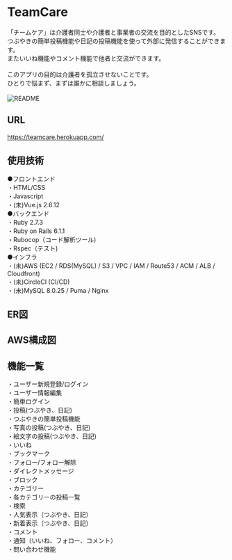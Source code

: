 # TeamCare

「チームケア」は介護者同士や介護者と事業者の交流を目的としたSNSです。<br>
つぶやきの簡単投稿機能や日記の投稿機能を使って外部に発信することができます。<br>
またいいね機能やコメント機能で他者と交流ができます。<br>
<br>
このアプリの目的は介護者を孤立させないことです。<br>
ひとりで悩まず、まずは誰かに相談しましょう。<br>
<br>
![README](https://user-images.githubusercontent.com/79620911/130163579-77c19193-1100-45d0-81a6-cfd4c2e1bfe9.jpeg)
<br>

## URL

https://teamcare.herokuapp.com/

## 使用技術

●フロントエンド<br>
・HTML/CSS<br>
・Javascript<br>
・(未)Vue.js 2.6.12<br>
●バックエンド<br>
・Ruby 2.7.3<br>
・Ruby on Rails 6.1.1<br>
・Rubocop（コード解析ツール)<br>
・Rspec（テスト)<br>
●インフラ<br>
・(未)AWS (EC2 / RDS(MySQL) / S3 / VPC / IAM / Route53 / ACM / ALB / Cloudfront)<br>
・(未)CircleCI (CI/CD)<br>
・(未)MySQL 8.0.25 / Puma / Nginx<br>

## ER図


## AWS構成図


## 機能一覧
・ユーザー新規登録/ログイン<br>
・ユーザー情報編集<br>
・簡単ログイン<br>
・投稿(つぶやき、日記)<br>
・つぶやきの簡単投稿機能<br>
・写真の投稿(つぶやき、日記)<br>
・絵文字の投稿(つぶやき、日記)<br>
・いいね<br>
・ブックマーク<br>
・フォロー/フォロー解除<br>
・ダイレクトメッセージ<br>
・ブロック<br>
・カテゴリー<br>
・各カテゴリーの投稿一覧<br>
・検索<br>
・人気表示（つぶやき、日記）<br>
・新着表示（つぶやき、日記）<br>
・コメント<br>
・通知（いいね、フォロー、コメント）<br>
・問い合わせ機能<br>

